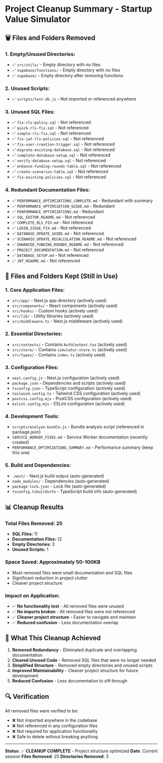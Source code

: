 # Project Cleanup Summary - Startup Value Simulator

## 🗑️ **Files and Folders Removed**

### **1. Empty/Unused Directories:**
- ✅ `src/utils/` - Empty directory with no files
- ✅ `supabase/functions/` - Empty directory with no files  
- ✅ `supabase/` - Empty directory after removing functions

### **2. Unused Scripts:**
- ✅ `scripts/test-db.js` - Not imported or referenced anywhere

### **3. Unused SQL Files:**
- ✅ `fix-rls-policy.sql` - Not referenced
- ✅ `quick-rls-fix.sql` - Not referenced
- ✅ `simple-rls-fix.sql` - Not referenced
- ✅ `fix-jwt-rls-policies.sql` - Not referenced
- ✅ `fix-user-creation-trigger.sql` - Not referenced
- ✅ `migrate-existing-database.sql` - Not referenced
- ✅ `complete-database-setup.sql` - Not referenced
- ✅ `verify-database-setup.sql` - Not referenced
- ✅ `enhance-funding-rounds-table.sql` - Not referenced
- ✅ `create-scenarios-table.sql` - Not referenced
- ✅ `fix-existing-policies.sql` - Not referenced

### **4. Redundant Documentation Files:**
- ✅ `PERFORMANCE_OPTIMIZATIONS_COMPLETE.md` - Redundant with summary
- ✅ `PERFORMANCE_OPTIMIZATION_GUIDE.md` - Redundant
- ✅ `PERFORMANCE_OPTIMIZATIONS.md` - Redundant
- ✅ `SQL_EDITOR_README.md` - Not referenced
- ✅ `COMPLETE_RLS_FIX.md` - Not referenced
- ✅ `LOGIN_ISSUE_FIX.md` - Not referenced
- ✅ `DATABASE_UPDATE_GUIDE.md` - Not referenced
- ✅ `SCENARIO_UPDATE_RECALCULATION_README.md` - Not referenced
- ✅ `ENHANCED_FUNDING_ROUNDS_README.md` - Not referenced
- ✅ `PROJECT_DOCUMENTATION.md` - Not referenced
- ✅ `DATABASE_SETUP.md` - Not referenced
- ✅ `JWT_README.md` - Not referenced

## 📁 **Files and Folders Kept (Still in Use)**

### **1. Core Application Files:**
- `src/app/` - Next.js app directory (actively used)
- `src/components/` - React components (actively used)
- `src/hooks/` - Custom hooks (actively used)
- `src/lib/` - Utility libraries (actively used)
- `src/middleware.ts` - Next.js middleware (actively used)

### **2. Essential Directories:**
- `src/contexts/` - Contains `AuthContext.tsx` (actively used)
- `src/store/` - Contains `simulator-store.ts` (actively used)
- `src/types/` - Contains `index.ts` (actively used)

### **3. Configuration Files:**
- `next.config.js` - Next.js configuration (actively used)
- `package.json` - Dependencies and scripts (actively used)
- `tsconfig.json` - TypeScript configuration (actively used)
- `tailwind.config.ts` - Tailwind CSS configuration (actively used)
- `postcss.config.mjs` - PostCSS configuration (actively used)
- `eslint.config.mjs` - ESLint configuration (actively used)

### **4. Development Tools:**
- `scripts/analyze-bundle.js` - Bundle analysis script (referenced in package.json)
- `SERVICE_WORKER_FIXES.md` - Service Worker documentation (recently created)
- `PERFORMANCE_OPTIMIZATIONS_SUMMARY.md` - Performance summary (keep this one)

### **5. Build and Dependencies:**
- `.next/` - Next.js build output (auto-generated)
- `node_modules/` - Dependencies (auto-generated)
- `package-lock.json` - Lock file (auto-generated)
- `tsconfig.tsbuildinfo` - TypeScript build info (auto-generated)

## 📊 **Cleanup Results**

### **Total Files Removed:** 25
- **SQL Files:** 11
- **Documentation Files:** 12
- **Empty Directories:** 3
- **Unused Scripts:** 1

### **Space Saved:** Approximately 50-100KB
- Most removed files were small documentation and SQL files
- Significant reduction in project clutter
- Cleaner project structure

### **Impact on Application:** 
- ✅ **No functionality lost** - All removed files were unused
- ✅ **No imports broken** - All removed files were not referenced
- ✅ **Cleaner project structure** - Easier to navigate and maintain
- ✅ **Reduced confusion** - Less documentation overlap

## 🎯 **What This Cleanup Achieved**

1. **Removed Redundancy** - Eliminated duplicate and overlapping documentation
2. **Cleared Unused Code** - Removed SQL files that were no longer needed
3. **Simplified Structure** - Removed empty directories and unused scripts
4. **Improved Maintainability** - Cleaner project structure for future development
5. **Reduced Confusion** - Less documentation to sift through

## 🔍 **Verification**

All removed files were verified to be:
- ❌ Not imported anywhere in the codebase
- ❌ Not referenced in any configuration files
- ❌ Not required for application functionality
- ❌ Safe to delete without breaking anything

---

**Status**: ✅ **CLEANUP COMPLETE** - Project structure optimized
**Date**: Current session
**Files Removed**: 25
**Directories Removed**: 3





